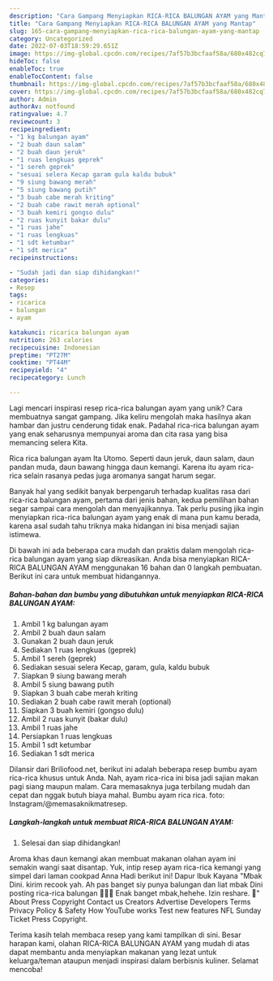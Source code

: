 ```yaml
---
description: "Cara Gampang Menyiapkan RICA-RICA BALUNGAN AYAM yang Mantap"
title: "Cara Gampang Menyiapkan RICA-RICA BALUNGAN AYAM yang Mantap"
slug: 165-cara-gampang-menyiapkan-rica-rica-balungan-ayam-yang-mantap
category: Uncategorized
date: 2022-07-03T18:59:29.651Z
image: https://img-global.cpcdn.com/recipes/7af57b3bcfaaf58a/680x482cq70/rica-rica-balungan-ayam-foto-resep-utama.jpg
hideToc: false
enableToc: true
enableTocContent: false
thumbnail: https://img-global.cpcdn.com/recipes/7af57b3bcfaaf58a/680x482cq70/rica-rica-balungan-ayam-foto-resep-utama.jpg
cover: https://img-global.cpcdn.com/recipes/7af57b3bcfaaf58a/680x482cq70/rica-rica-balungan-ayam-foto-resep-utama.jpg
author: Admin
authorAv: notfound
ratingvalue: 4.7
reviewcount: 3
recipeingredient:
- "1 kg balungan ayam"
- "2 buah daun salam"
- "2 buah daun jeruk"
- "1 ruas lengkuas geprek"
- "1 sereh geprek"
- "sesuai selera Kecap garam gula kaldu bubuk"
- "9 siung bawang merah"
- "5 siung bawang putih"
- "3 buah cabe merah kriting"
- "2 buah cabe rawit merah optional"
- "3 buah kemiri gongso dulu"
- "2 ruas kunyit bakar dulu"
- "1 ruas jahe"
- "1 ruas lengkuas"
- "1 sdt ketumbar"
- "1 sdt merica"
recipeinstructions:

- "Sudah jadi dan siap dihidangkan!"
categories:
- Resep
tags:
- ricarica
- balungan
- ayam

katakunci: ricarica balungan ayam 
nutrition: 263 calories
recipecuisine: Indonesian
preptime: "PT27M"
cooktime: "PT44M"
recipeyield: "4"
recipecategory: Lunch

---
```





Lagi mencari inspirasi resep rica-rica balungan ayam yang unik? Cara membuatnya sangat gampang. Jika keliru mengolah maka hasilnya akan hambar dan justru cenderung tidak enak. Padahal rica-rica balungan ayam yang enak seharusnya mempunyai aroma dan cita rasa yang bisa memancing selera Kita.





Rica rica balungan ayam Ita Utomo. Seperti daun jeruk, daun salam, daun pandan muda, daun bawang hingga daun kemangi. Karena itu ayam rica-rica selain rasanya pedas juga aromanya sangat harum segar.

Banyak hal yang sedikit banyak berpengaruh terhadap kualitas rasa dari rica-rica balungan ayam, pertama dari jenis bahan, kedua pemilihan bahan segar sampai cara mengolah dan menyajikannya. Tak perlu pusing jika ingin menyiapkan rica-rica balungan ayam yang enak di mana pun kamu berada, karena asal sudah tahu triknya maka hidangan ini bisa menjadi sajian istimewa.






Di bawah ini ada beberapa cara mudah dan praktis dalam mengolah rica-rica balungan ayam yang siap dikreasikan. Anda bisa menyiapkan RICA-RICA BALUNGAN AYAM menggunakan 16 bahan dan 0 langkah pembuatan. Berikut ini cara untuk membuat hidangannya.

<!--inarticleads1-->

##### Bahan-bahan dan bumbu yang dibutuhkan untuk menyiapkan RICA-RICA BALUNGAN AYAM:

1. Ambil 1 kg balungan ayam
1. Ambil 2 buah daun salam
1. Gunakan 2 buah daun jeruk
1. Sediakan 1 ruas lengkuas (geprek)
1. Ambil 1 sereh (geprek)
1. Sediakan sesuai selera Kecap, garam, gula, kaldu bubuk
1. Siapkan 9 siung bawang merah
1. Ambil 5 siung bawang putih
1. Siapkan 3 buah cabe merah kriting
1. Sediakan 2 buah cabe rawit merah (optional)
1. Siapkan 3 buah kemiri (gongso dulu)
1. Ambil 2 ruas kunyit (bakar dulu)
1. Ambil 1 ruas jahe
1. Persiapkan 1 ruas lengkuas
1. Ambil 1 sdt ketumbar
1. Sediakan 1 sdt merica


Dilansir dari Briliofood.net, berikut ini adalah beberapa resep bumbu ayam rica-rica khusus untuk Anda. Nah, ayam rica-rica ini bisa jadi sajian makan pagi siang maupun malam. Cara memasaknya juga terbilang mudah dan cepat dan nggak butuh biaya mahal. Bumbu ayam rica rica. foto: Instagram/@memasaknikmatresep. 

<!--inarticleads2-->

##### Langkah-langkah untuk membuat RICA-RICA BALUNGAN AYAM:


1. Selesai dan siap dihidangkan!

Aroma khas daun kemangi akan membuat makanan olahan ayam ini semakin wangi saat disantap. Yuk, intip resep ayam rica-rica kemangi yang simpel dari laman cookpad Anna Hadi berikut ini! Dapur Ibuk Kayana &#34;Mbak Dini. kirim recook yah. Ah pas banget siy punya balungan dan liat mbak Dini posting rica-rica balungan 🤩🤩🤩 Enak banget mbak,hehehe. Izin reshare. 🙏&#34; About Press Copyright Contact us Creators Advertise Developers Terms Privacy Policy &amp; Safety How YouTube works Test new features NFL Sunday Ticket Press Copyright. 

Terima kasih telah membaca resep yang kami tampilkan di sini. Besar harapan kami, olahan RICA-RICA BALUNGAN AYAM yang mudah di atas dapat membantu anda menyiapkan makanan yang lezat untuk keluarga/teman ataupun menjadi inspirasi dalam berbisnis kuliner. Selamat mencoba!

